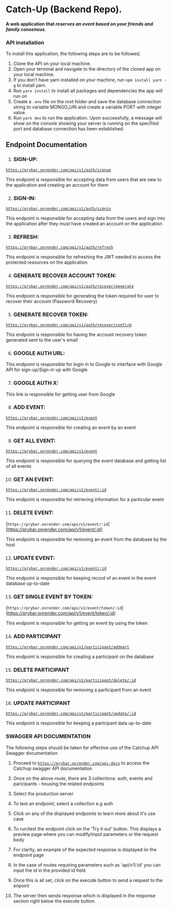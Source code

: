 
# Catch-Up (Backend Repo).

#### A web application that _reserves an event based on your friends and family consensus._

### API installation

To install this application, the following steps are to be followed;

1. Clone the API on your local machine.
2. Open your terminal and navigate to the directory of the cloned app on your local machine.
3. If you don't have yarn installed on your machine, run `npm install yarn -g` to install yarn.
4. Run `yarn install` to install all packages and dependencies the app will run on
5. Create a `.env` file on the root folder and save the database connection string to variable MONGO_URI and create a variable PORT with integer value.
6. Run `yarn dev` to run the application. Upon successfully, a message will show on the console showing your server is running on the specified port and database connection has been established.




## Endpoint Documentation

1. ### SIGN-UP:
[`https://prybar.onrender.com/api/v1/auth/signup`](https://prybar.onrender.com/api/v1/auth/signup)

This endpoint is responsible for accepting data from users that are new to the application and creating an account for them

2. ### SIGN-IN:
[`https://prybar.onrender.com/api/v1/auth/signin`](https://prybar.onrender.com/api/v1/auth/signin)

This endpoint is responsible for accepting data from the users and sign into the application after they must have created an account on the application

3. ### REFRESH:
[`https://prybar.onrender.com/api/v1/auth/refresh`](https://prybar.onrender.com/api/v1/auth/refresh)

This endpoint is responsible for refreshing the JWT needed to access the protected resources on the application

4. ### GENERATE RECOVER ACCOUNT TOKEN:
[`https://prybar.onrender.com/api/v1/auth/recover/generate`](https://prybar.onrender.com/api/v1/auth/recover/generate)

This endpoint is responsible for generating the token required for user to recover their account (Password Recovery)

5. ### GENERATE RECOVER TOKEN:
[`https://prybar.onrender.com/api/v1/auth/recover/confirm`](https://prybar.onrender.com/api/v1/auth/recover/confirm)

This endpoint is responsible for having the account recovery token generated sent to the user's email


6. ### GOOGLE AUTH URL:


This endpoint is responsible for login in to Google to interface with Google API for sign-up/Sign-in up with Google

7. ### GOOGLE AUTH X:

This link is responsible for getting user from Google

8. ### ADD EVENT:
[`https://prybar.onrender.com/api/v1/event`](https://prybar.onrender.com/api/v1/event)

This endpoint is responsible for creating an event by an event

9. ### GET ALL EVENT:
[`https://prybar.onrender.com/api/v1/event`](https://prybar.onrender.com/api/v1/event)

This endpoint is responsible for querying the event database and getting list of all events

10. ### GET AN EVENT:
[`https://prybar.onrender.com/api/v1/event/:id`](https://prybar.onrender.com/api/v1/event/:id)

This endpoint is responsible for retrieving information for a particular event

11. ### DELETE EVENT:
[`https://prybar.onrender.com/api/v1/event/:id`][https://prybar.onrender.com/api/v1/event/:id]

This endpoint is responsible for removing an event from the database by the host

12. ### UPDATE EVENT:
[`https://prybar.onrender.com/api/v1/event/:id`](https://prybar.onrender.com/api/v1/event/:id)

This endpoint is responsible for keeping record of an event in the event database up-to-date

13. ### GET SINGLE EVENT BY TOKEN:
[`https://prybar.onrender.com/api/v1/event/token/:id`]
(https://prybar.onrender.com/api/v1/event/token/:id)



This endpoint is responsible for getting an event by using the token

14. ### ADD PARTICIPANT
[`https://prybar.onrender.com/api/v1/participant/addpart`](https://prybar.onrender.com/api/v1/participant/addpart)

This endpoint is responsible for creating a participant on the database

15. ### DELETE PARTICIPANT
[`https://prybar.onrender.com/api/v1/participant/delete/:id`](https://prybar.onrender.com/api/v1/participant/delete/:id)

This endpoint is responsible for removing a participant from an event

16. ### UPDATE PARTICIPANT
[`https://prybar.onrender.com/api/v1/participant/update/:id`](https://prybar.onrender.com/api/v1/participant/update/:id)

This endpoint is responsible for keeping a partcipant data up-to-date




### SWAGGER API DOCUMENTATION

The following steps should be taken for effective use of the Catchup API Swagger documentation

1. Proceed to [`https://prybar.onrender.com/api-docs`](https://prybar.onrender.com/api-docs) to access the Catchup swagger API documentation

2. Once on the above route, there are 3 collections: auth, events and paricipants - housing the related endpoints

3. Select the production server

4. To test an endpoint, select a collection e.g auth

5. Click on any of the displayed endpoints to learn more about it's use case

6. To run/test the endpoint click on the 'Try it out' button. This displays a preview page where you can modify/input parameters or the request body

7. For clarity, an example of the expected response is displayed iin the endpoint page

8. In the case of routes requiring parameters such as 'api/v1/:id' you can input the id in the provided id field

9. Once this is all set, click on the execute button to send a request to the enpoint

10. The server then sends response which is displayed in the response section right below the execute button.






